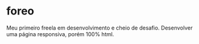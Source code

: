 # foreo
Meu primeiro freela em desenvolvimento e cheio de desafio. Desenvolver uma página responsiva, porém 100% html.
